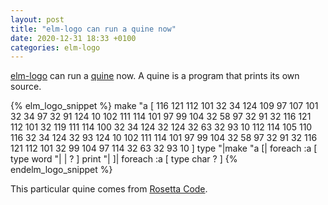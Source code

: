 ```yaml
---
layout: post
title: "elm-logo can run a quine now"
date: 2020-12-31 18:33 +0100
categories: elm-logo
---
```


[elm-logo] can run a [quine][wikipedia-quine] now. A quine is a program that
prints its own source.

{% elm_logo_snippet %}
make "a [ 116 121 112 101 32 34 124 109 97 107 101 32 34 97 32 91 124 10 102 111 114 101 97 99 104 32 58 97 32 91 32 116 121 112 101 32 119 111 114 100 32 34 124 32 124 32 63 32 93 10 112 114 105 110 116 32 34 124 32 93 124 10 102 111 114 101 97 99 104 32 58 97 32 91 32 116 121 112 101 32 99 104 97 114 32 63 32 93 10 ]
type "|make "a [|
foreach :a [ type word "| | ? ]
print "| ]|
foreach :a [ type char ? ]
{% endelm_logo_snippet %}

This particular quine comes from [Rosetta Code][rosettacode-quine].

[elm-logo]: https://c.rubler.net/elm-logo/
[rosettacode-quine]: https://rosettacode.org/wiki/Quine#Logo
[wikipedia-quine]: https://en.wikipedia.org/wiki/Quine_(computing)
